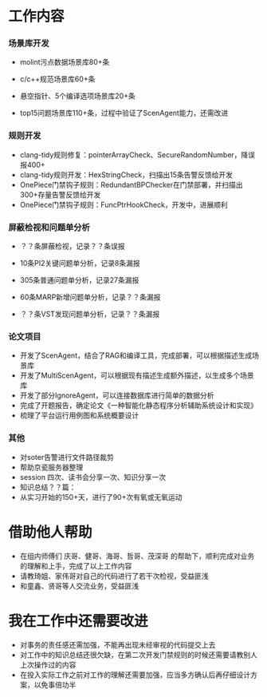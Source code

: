 # 工作内容

### 场景库开发

* molint污点数据场景库80+条

* c/c++规范场景库60+条
* 悬空指针、5个编译选项场景库20+条
* top15问题场景库110+条，过程中验证了ScenAgent能力，还需改进

### 规则开发

* clang-tidy规则修复：pointerArrayCheck、SecureRandomNumber，降误报400+
* clang-tidy规则开发：HexStringCheck，扫描出15条告警反馈给开发
* OnePiece门禁钩子规则：RedundantBPChecker在门禁部署，并扫描出300+存量告警反馈给开发
* OnePiece门禁钩子规则：FuncPtrHookCheck，开发中，进展顺利

### 屏蔽检视和问题单分析

* ？？条屏蔽检视，记录？？条误报

* 10条PI2关键问题单分析，记录8条漏报
* 305条普通问题单分析，记录27条漏报
* 60条MARP新增问题单分析，记录？？条漏报
* ？？条VST发现问题单分析，记录？？条漏报

### 论文项目

* 开发了ScenAgent，结合了RAG和编译工具，完成部署，可以根据描述生成场景库
* 开发了MultiScenAgent，可以根据现有描述生成额外描述，以生成多个场景库
* 开发了部分IgnoreAgent，可以连接数据库进行简单的数据分析
* 完成了开题报告，确定论文《一种智能化静态程序分析辅助系统设计和实现》
* 梳理了平台运行用例图和系统概要设计

### 其他

* 对soter告警进行文件路径裁剪
* 帮助京瓷服务器整理
* session 四次、读书会分享一次、知识分享一次
* 知识总结？？篇：
* 从实习开始的150+天，进行了90+次有氧或无氧运动

# 借助他人帮助

* 在组内师傅们 庆哥、健哥、海哥、哲哥、茂深哥 的帮助下，顺利完成对业务的理解和上手，完成了以上工作内容
* 请教琦姐、家伟哥对自己的代码进行了若干次检视，受益匪浅
* 和童鑫、贤哥等人交流业务，受益匪浅

# 我在工作中还需要改进

* 对事务的责任感还需加强，不能再出现未经审视的代码提交上去
* 对工作中的知识总结还很欠缺，在第二次开发门禁规则的时候还需要请教别人上次操作过的内容
* 在投入实际工作之前对工作的理解还需要加强，应当多方确认后再仔细设计方案，以免事倍功半